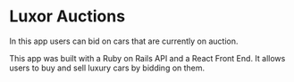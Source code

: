 # Luxor Auctions

In this app users can bid on cars that are currently on auction.

This app was built with a Ruby on Rails API and a React Front End. It allows users to buy and sell luxury cars by bidding on them.  
